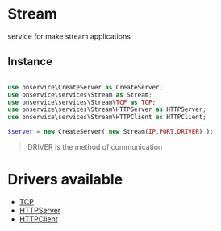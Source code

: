 # Stream
service for make stream applications 

## Instance 

```php

use onservice\CreateServer as CreateServer;
use onservice\services\Stream as Stream;
use onservice\services\Stream\TCP as TCP;
use onservice\services\Stream\HTTPServer as HTTPServer;
use onservice\services\Stream\HTTPClient as HTTPClient;

$server = new CreateServer(	new Stream(IP,PORT,DRIVER) );
```

> DRIVER is the method of communication

# Drivers available

- [TCP](sub/stream_tcp.md)
- [HTTPServer](sub/stream_httpserver.md)
- [HTTPClient](sub/stream_httpclient.md)

